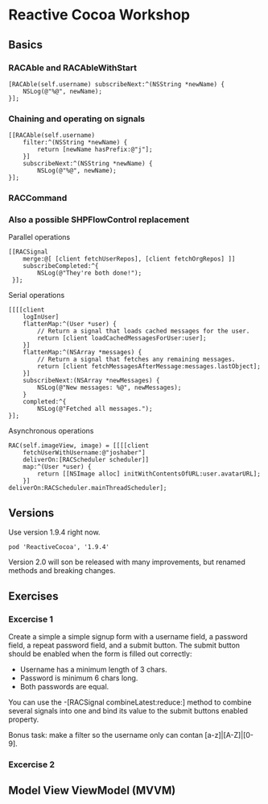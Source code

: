# Reactive Cocoa Workshop

## Basics

### RACAble and RACAbleWithStart

	[RACAble(self.username) subscribeNext:^(NSString *newName) {
	    NSLog(@"%@", newName);
	}];

### Chaining and operating on signals

	[[RACAble(self.username)
		filter:^(NSString *newName) {
		    return [newName hasPrefix:@"j"];
		}]
		subscribeNext:^(NSString *newName) {
		    NSLog(@"%@", newName);
	}];



### RACCommand

### Also a possible SHPFlowControl replacement
Parallel operations

	[[RACSignal
		merge:@[ [client fetchUserRepos], [client fetchOrgRepos] ]]
		subscribeCompleted:^{
		    NSLog(@"They're both done!");
	 }];

Serial operations

	[[[[client
		logInUser]
		flattenMap:^(User *user) {
		    // Return a signal that loads cached messages for the user.
		    return [client loadCachedMessagesForUser:user];
		}]
		flattenMap:^(NSArray *messages) {
		    // Return a signal that fetches any remaining messages.
		    return [client fetchMessagesAfterMessage:messages.lastObject];
		}]
		subscribeNext:(NSArray *newMessages) {
		    NSLog(@"New messages: %@", newMessages);
		}
		completed:^{
		    NSLog(@"Fetched all messages.");
	}];

Asynchronous operations

	RAC(self.imageView, image) = [[[[client
		fetchUserWithUsername:@"joshaber"]
		deliverOn:[RACScheduler scheduler]]
		map:^(User *user) {
		    return [[NSImage alloc] initWithContentsOfURL:user.avatarURL];
		}]
	deliverOn:RACScheduler.mainThreadScheduler];


## Versions
Use version 1.9.4 right now.

	pod 'ReactiveCocoa', '1.9.4'

Version 2.0 will son be released with many improvements, but renamed methods and breaking changes.

## Exercises

### Excercise 1

Create a simple a simple signup form with a username field, a password field, a repeat password field, and a submit button. The submit button should be enabled when the form is filled out correctly:

+	Username has a minimum length of 3 chars.
+	Password is minimum 6 chars long.
+	Both passwords are equal.

You can use the -[RACSignal combineLatest:reduce:] method to combine several signals into one and bind its value to the submit buttons enabled property.

Bonus task: make a filter so the username only can contan [a-z]|[A-Z]|[0-9].

### Excercise 2



## Model View ViewModel (MVVM)

